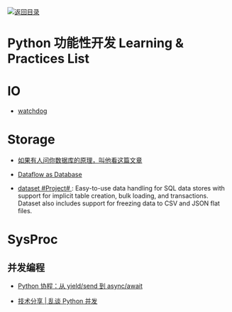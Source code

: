 [![返回目录](https://user-images.githubusercontent.com/5803001/38079637-ff0abcf0-3371-11e8-9b76-ad651620afc7.jpg)](https://github.com/wx-chevalier/Awesome-Lists)

# Python 功能性开发 Learning & Practices List

# IO

- [watchdog]()

# Storage

- [如果有人问你数据库的原理，叫他看这篇文章](http://blog.jobbole.com/100349/)

- [Dataflow as Database](https://github.com/frankmcsherry/blog/blob/master/posts/2016-07-17.md)

- [dataset #Project# ](https://github.com/pudo/dataset/): Easy-to-use data handling for SQL data stores with support for implicit table creation, bulk loading, and transactions. Dataset also includes support for freezing data to CSV and JSON flat files.

# SysProc

## 并发编程

- [Python 协程：从 yield/send 到 async/await](http://blog.guoyb.com/2016/07/03/python-coroutine/)

- [技术分享 | 乱谈 Python 并发 ](http://mp.weixin.qq.com/s?__biz=MzI2NzI2OTExNA==&mid=2247484013&idx=1&sn=c4403efdb47bfb7f7d420859ad55debf&chksm=ea8024f8ddf7adeecb0131a67e4415a2a49129faa8f14a363d67babaa91b04399209fed7b30a#rd)
